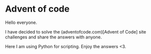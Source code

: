 # Advent of code

Hello everyone.

I have decided to solve the (adventofcode.com)[Advent of Code] site challenges and share the answers with anyone.

Here I am using Python for scripting.
Enjoy the answers <3.